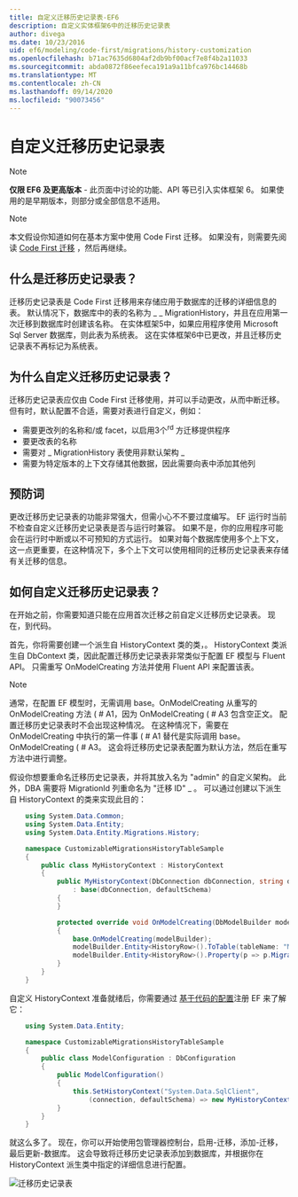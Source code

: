 ```yaml
---
title: 自定义迁移历史记录表-EF6
description: 自定义实体框架6中的迁移历史记录表
author: divega
ms.date: 10/23/2016
uid: ef6/modeling/code-first/migrations/history-customization
ms.openlocfilehash: b71ac7635d6804af2db9bf00acf7e8f4b2a11033
ms.sourcegitcommit: abda0872f86eefeca191a9a11bfca976bc14468b
ms.translationtype: MT
ms.contentlocale: zh-CN
ms.lasthandoff: 09/14/2020
ms.locfileid: "90073456"
---
```

# <a name="customizing-the-migrations-history-table"></a>自定义迁移历史记录表
> [!NOTE]
> **仅限 EF6 及更高版本** - 此页面中讨论的功能、API 等已引入实体框架 6。 如果使用的是早期版本，则部分或全部信息不适用。

> [!NOTE]
> 本文假设你知道如何在基本方案中使用 Code First 迁移。 如果没有，则需要先阅读 [Code First 迁移](xref:ef6/modeling/code-first/migrations/index) ，然后再继续。

## <a name="what-is-migrations-history-table"></a>什么是迁移历史记录表？

迁移历史记录表是 Code First 迁移用来存储应用于数据库的迁移的详细信息的表。 默认情况下，数据库中的表的名称为 \_ \_ MigrationHistory，并且在应用第一次迁移到数据库时创建该名称。 在实体框架5中，如果应用程序使用 Microsoft Sql Server 数据库，则此表为系统表。 这在实体框架6中已更改，并且迁移历史记录表不再标记为系统表。

## <a name="why-customize-migrations-history-table"></a>为什么自定义迁移历史记录表？

迁移历史记录表应仅由 Code First 迁移使用，并可以手动更改，从而中断迁移。 但有时，默认配置不合适，需要对表进行自定义，例如：

-   需要更改列的名称和/或 facet，以启用3个<sup>rd</sup> 方迁移提供程序
-   要更改表的名称
-   需要对 \_ MigrationHistory 表使用非默认架构 \_
-   需要为特定版本的上下文存储其他数据，因此需要向表中添加其他列

## <a name="words-of-precaution"></a>预防词

更改迁移历史记录表的功能非常强大，但需小心不不要过度编写。 EF 运行时当前不检查自定义迁移历史记录表是否与运行时兼容。 如果不是，你的应用程序可能会在运行时中断或以不可预知的方式运行。 如果对每个数据库使用多个上下文，这一点更重要，在这种情况下，多个上下文可以使用相同的迁移历史记录表来存储有关迁移的信息。

## <a name="how-to-customize-migrations-history-table"></a>如何自定义迁移历史记录表？

在开始之前，你需要知道只能在应用首次迁移之前自定义迁移历史记录表。 现在，到代码。

首先，你将需要创建一个派生自 HistoryContext 类的类，。 HistoryContext 类派生自 DbContext 类，因此配置迁移历史记录表非常类似于配置 EF 模型与 Fluent API。 只需重写 OnModelCreating 方法并使用 Fluent API 来配置该表。

>[!NOTE]
> 通常，在配置 EF 模型时，无需调用 base。OnModelCreating 从重写的 OnModelCreating 方法 ( # A1，因为 OnModelCreating ( # A3 包含空正文。 配置迁移历史记录表时不会出现这种情况。 在这种情况下，需要在 OnModelCreating 中执行的第一件事 ( # A1 替代是实际调用 base。OnModelCreating ( # A3。 这会将迁移历史记录表配置为默认方法，然后在重写方法中进行调整。

假设你想要重命名迁移历史记录表，并将其放入名为 "admin" 的自定义架构。 此外，DBA 需要将 MigrationId 列重命名为 "迁移 ID" \_ 。 可以通过创建以下派生自 HistoryContext 的类来实现此目的：

``` csharp
    using System.Data.Common;
    using System.Data.Entity;
    using System.Data.Entity.Migrations.History;

    namespace CustomizableMigrationsHistoryTableSample
    {
        public class MyHistoryContext : HistoryContext
        {
            public MyHistoryContext(DbConnection dbConnection, string defaultSchema)
                : base(dbConnection, defaultSchema)
            {
            }

            protected override void OnModelCreating(DbModelBuilder modelBuilder)
            {
                base.OnModelCreating(modelBuilder);
                modelBuilder.Entity<HistoryRow>().ToTable(tableName: "MigrationHistory", schemaName: "admin");
                modelBuilder.Entity<HistoryRow>().Property(p => p.MigrationId).HasColumnName("Migration_ID");
            }
        }
    }
```

自定义 HistoryContext 准备就绪后，你需要通过 [基于代码的配置](https://msdn.com/data/jj680699)注册 EF 来了解它：

``` csharp
    using System.Data.Entity;

    namespace CustomizableMigrationsHistoryTableSample
    {
        public class ModelConfiguration : DbConfiguration
        {
            public ModelConfiguration()
            {
                this.SetHistoryContext("System.Data.SqlClient",
                    (connection, defaultSchema) => new MyHistoryContext(connection, defaultSchema));
            }
        }
    }
```

就这么多了。 现在，你可以开始使用包管理器控制台，启用-迁移，添加-迁移，最后更新-数据库。 这会导致将迁移历史记录表添加到数据库，并根据你在 HistoryContext 派生类中指定的详细信息进行配置。

![迁移历史记录表](~/ef6/media/database.png)
